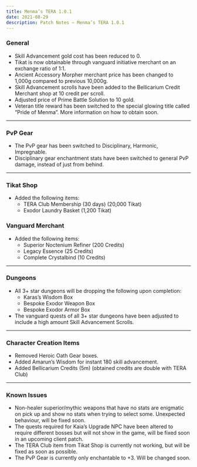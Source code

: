 ```yaml
---
title: Menma’s TERA 1.0.1
date: 2021-08-29    
description: Patch Notes – Menma’s TERA 1.0.1
---
```


### General
- Skill Advancement gold cost has been reduced to 0.
- Tikat is now obtainable through vanguard initiative merchant on an exchange ratio of 1:1.
- Ancient Accessory Morpher merchant price has been changed to 1,000g compared to previous 10,000g.
- Skill Advancement scrolls have been added to the Bellicarium Credit Merchant shop at 10 credit per scroll.
- Adjusted price of Prime Battle Solution to 10 gold.
- Veteran title reward has been switched to the special glowing title called “Pride of Menma”. More information on how to obtain soon.

<hr/>

### PvP Gear
- The PvP gear has been switched to Disciplinary, Harmonic, Impregnable.
- Disciplinary gear enchantment stats have been switched to general PvP damage, instead of just from behind.

<hr/>

### Tikat Shop
- Added the following items:
  - TERA Club Membership (30 days) (20,000 Tikat)
  - Exodor Laundry Basket (1,200 Tikat)

### Vanguard Merchant
- Added the following items:
  - Superior Noctenium Refiner (200 Credits)
  - Legacy Essence (25 Credits)
  - Complete Crystalbind (10 Credits)

<hr/>

### Dungeons
- All 3+ star dungeons will be dropping the following upon completion:
  - Karas’s Wisdom Box
  - Bespoke Exodor Weapon Box
  - Bespoke Exodor Armor Box
- The vanguard quests of all 3+ star dungeons have been adjusted to include a high amount Skill Advancement Scrolls.

<hr/>

### Character Creation Items
- Removed Heroic Oath Gear boxes. 
- Added Amarun’s Wisdom for instant 180 skill advancement.
- Added Bellicarium Credits (5m) (obtained credits are double with TERA Club)

<hr/>

### Known Issues
- Non-healer superior/mythic weapons that have no stats are enigmatic on pick up and show no stats when trying to select some. Unexpected behaviour, will be fixed soon.
- The quests required for Kaia’s Upgrade NPC have been altered to require different bosses but will not show in the game, will be fixed soon in an upcoming client patch.
- The TERA Club item from Tikat Shop is currently not working, but will be fixed as soon as possible.
- The PvP Gear is currently only enchantable to +3. Will be changed soon.








